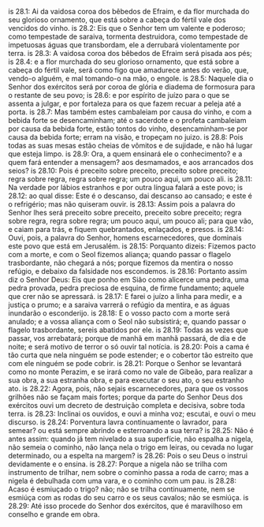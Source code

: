 is 28.1: Ai da vaidosa coroa dos bêbedos de Efraim, e da flor murchada do seu glorioso ornamento, que está sobre a cabeça do fértil vale dos vencidos do vinho.
is 28.2: Eis que o Senhor tem um valente e poderoso; como tempestade de saraiva, tormenta destruidora, como tempestade de impetuosas águas que transbordam, ele a derrubará violentamente por terra.
is 28.3: A vaidosa coroa dos bêbedos de Efraim será pisada aos pés;
is 28.4: e a flor murchada do seu glorioso ornamento, que está sobre a cabeça do fértil vale, será como figo que amadurece antes do verão, que, vendo-o alguém, e mal tomando-o na mão, o engole.
is 28.5: Naquele dia o Senhor dos exércitos será por coroa de glória e diadema de formosura para o restante de seu povo;
is 28.6: e por espírito de juízo para o que se assenta a julgar, e por fortaleza para os que fazem recuar a peleja até a porta.
is 28.7: Mas também estes cambaleiam por causa do vinho, e com a bebida forte se desencaminham; até o sacerdote e o profeta cambaleiam por causa da bebida forte, estão tontos do vinho, desencaminham-se por causa da bebida forte; erram na visão, e tropeçam no juizo.
is 28.8: Pois todas as suas mesas estão cheias de vômitos e de sujidade, e não há lugar que esteja limpo.
is 28.9: Ora, a quem ensinará ele o conhecimento? e a quem fará entender a mensagem? aos desmamados, e aos arrancados dos seios?
is 28.10: Pois é preceito sobre preceito, preceito sobre preceito; regra sobre regra, regra sobre regra; um pouco aqui, um pouco ali.
is 28.11: Na verdade por lábios estranhos e por outra língua falará a este povo;
is 28.12: ao qual disse: Este é o descanso, dai descanso ao cansado; e este é o refrigério; mas não quiseram ouvir.
is 28.13: Assim pois a palavra do Senhor lhes será preceito sobre preceito, preceito sobre preceito; regra sobre regra, regra sobre regra; um pouco aqui, um pouco ali; para que vão, e caiam para trás, e fiquem quebrantados, enlaçados, e presos.
is 28.14: Ouvi, pois, a palavra do Senhor, homens escarnecedores, que dominais este povo que está em Jerusalém.
is 28.15: Porquanto dizeis: Fizemos pacto com a morte, e com o Seol fizemos aliança; quando passar o flagelo trasbordante, não chegará a nós; porque fizemos da mentira o nosso refúgio, e debaixo da falsidade nos escondemos.
is 28.16: Portanto assim diz o Senhor Deus: Eis que ponho em Sião como alicerce uma pedra, uma pedra provada, pedra preciosa de esquina, de firme fundamento; aquele que crer não se apressará.
is 28.17: E farei o juízo a linha para medir, e a justiça o prumo; e a saraiva varrerá o refúgio da mentira, e as águas inundarão o esconderijo.
is 28.18: E o vosso pacto com a morte será anulado; e a vossa aliança com o Seol não subsistirá; e, quando passar o flagelo trasbordante, sereis abatidos por ele.
is 28.19: Todas as vezes que passar, vos arrebatará; porque de manhã em manhã passará, de dia e de noite; e será motivo de terror o só ouvir tal notícia.
is 28.20: Pois a cama é tão curta que nela ninguém se pode estender; e o cobertor tão estreito que com ele ninguém se pode cobrir.
is 28.21: Porque o Senhor se levantará como no monte Perazim, e se irará como no vale de Gibeão, para realizar a sua obra, a sua estranha obra, e para executar o seu ato, o seu estranho ato.
is 28.22: Agora, pois, não sejais escarnecedores, para que os vossos grilhões não se façam mais fortes; porque da parte do Senhor Deus dos exércitos ouvi um decreto de destruição completa e decisiva, sobre toda terra.
is 28.23: Inclinai os ouvidos, e ouvi a minha voz; escutai, e ouvi o meu discurso.
is 28.24: Porventura lavra continuamente o lavrador, para semear? ou está sempre abrindo e esterroando a sua terra?
is 28.25: Não é antes assim: quando já tem nivelado a sua superfície, não espalha a nigela, não semeia o cominho, não lança nela o trigo em leiras, ou cevada no lugar determinado, ou a espelta na margem?
is 28.26: Pois o seu Deus o instrui devidamente e o ensina.
is 28.27: Porque a nigela não se trilha com instrumento de trilhar, nem sobre o cominho passa a roda de carro; mas a nigela é debulhada com uma vara, e o cominho com um pau.
is 28.28: Acaso é esmiuçado o trigo? não; não se trilha continuamente, nem se esmiúça com as rodas do seu carro e os seus cavalos; não se esmiúça.
is 28.29: Até isso procede do Senhor dos exércitos, que é maravilhoso em conselho e grande em obra.
